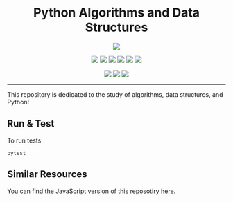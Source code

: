 <h1 align="center">Python Algorithms and Data Structures</h1>


<p align="center">
  <a href="https://github.com/JCPedroza/algorithms-and-data-structures-py/blob/master/LICENSE"><img src="https://img.shields.io/github/license/jcpedroza/algorithms-and-data-structures-py"></a>
</p>

<p align="center">
  <img src="https://img.shields.io/github/contributors/JCPedroza/algorithms-and-data-structures-py">
  <img src="https://img.shields.io/github/commit-activity/m/JCPedroza/algorithms-and-data-structures-py">
  <img src="https://img.shields.io/github/issues-raw/JCPedroza/algorithms-and-data-structures-py">
  <img src="https://img.shields.io/github/issues-closed-raw/JCPedroza/algorithms-and-data-structures-py">
  <img src="https://img.shields.io/github/issues-pr-raw/JCPedroza/algorithms-and-data-structures-py">
  <img src="https://img.shields.io/github/issues-pr-closed-raw/JCPedroza/algorithms-and-data-structures-py">
</p>

<p align="center">
  <img src="https://img.shields.io/tokei/lines/github/jcpedroza/algorithms-and-data-structures-py">
  <img src="https://img.shields.io/github/languages/code-size/jcpedroza/algorithms-and-data-structures-py">
  <img src="https://img.shields.io/github/repo-size/jcpedroza/algorithms-and-data-structures-py">
</p>

<hr>


<p>This repository is dedicated to the study of algorithms, data structures, and Python!</p>


<h2>Run & Test</h2>

<p>To run tests<pre><code>pytest</code></pre></p>

<h2>Similar Resources</h2>

<p>You can find the JavaScript version of this reposotiry <a href="https://github.com/JCPedroza/algorithms-and-data-structures-js">here</a>.<p>
